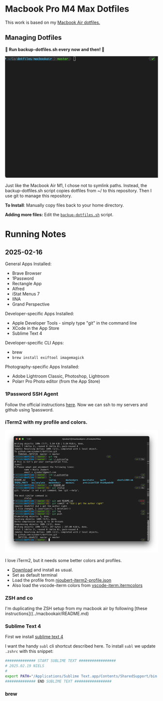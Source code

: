# Macbook Pro M4 Max Dotfiles

This work is based on my [Macbook Air dotfiles.](../macbookair/README.md)

## Managing Dotfiles

**🚨 Run backup-dotfiles.sh every now and then! 🚨**


![Backup Dotfiles](../macbookair/images/backup-dotfiles.gif)

Just like the Macbook Air M1, I chose not to symlink paths. Instead, the backup-dotfiles.sh script copies dotfiles from ~/ to this repository. Then I use git to manage this repository.

**To Install**: Manually copy files back to your home directory.

**Adding more files:** Edit the [`backup-dotfiles.sh`](backup-dotfiles.sh) script.



# Running Notes

## 2025-02-16 

General Apps Installed:
* Brave Browser
* 1Password
* Rectangle App
* Alfred
* iStat Menus 7
* IINA
* Grand Perspective

Developer-specific Apps Installed:
* Apple Developer Tools - simply type "git" in the command line
* XCode in the App Store
* Sublime Text 4

Developer-specific CLI Apps:
* brew
* `brew install exiftool imagemagick`

Photography-specific Apps Installed:
* Adobe Lightroom Classic, Photoshop, Lightroom
* Polarr Pro Photo editor (from the App Store)

### 1Password SSH Agent

Follow the official instructions [here](https://developer.1password.com/docs/ssh/get-started/). 
Now we can ssh to my servers and github using 1password.

### iTerm2 with my profile and colors.

![iterm2](images/iterm2.png)

I love iTerm2, but it needs some better colors and profiles.

* [Download](https://iterm2.com/downloads.html) and install as usual.
* Set as default terminal
* Load the profile from [njoubert-iterm2-profile.json](../macbookair/njoubert-iterm2-profile.json)
* Also load the vscode-iterm colors from [vscode-iterm.itermcolors](../macbookair/vscode-iterm.itermcolors)

### ZSH and co

I'm duplicating the ZSH setup from my macbook air by following [these instructions]((../macbookair/README.md)

### Sublime Text 4

First we install [sublime text 4](https://www.sublimetext.com/download)

I want the handy `subl` cli shortcut described here.
To install `subl` we update `.zshrc` with this snippet:

```bash
############## START SUBLIME TEXT #################
# 2025.02.19 NIELS
#
export PATH="/Applications/Sublime Text.app/Contents/SharedSupport/bin:$PATH"
############## END SUBLIME TEXT #################
```

### brew
